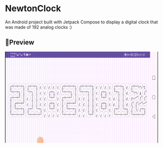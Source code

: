 # NewtonClock
An Android project built with Jetpack Compose to display a digital clock that was made of 192 analog clocks :)

## 📱Preview
<img src="https://github.com/itsAmirhossein/NewtonClock/blob/master/static/preview.gif" height="300" width="650">

